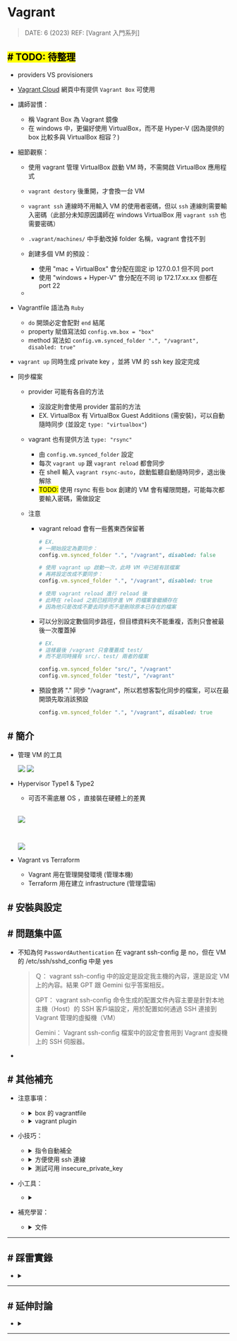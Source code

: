 ##### <!-- 收起 -->

<style> 
.imgBox{
  display: flex; 
  flex-direction: column; 
  margin: 5%; 
  justify-content: center;
  border: 2px solid black;
}
</style>

<!------------  style  ------------>

<!----------- ref start ----------->

[Vagrant入門系列]: https://youtu.be/4nK_S-mU6_o?list=PLfQqWeOCIH4B6YAEXMr6cx4AfnKNBLbZO
[Vagrant Cloud]: https://app.vagrantup.com/boxes/search
[Vagrantfile Doc]: https://developer.hashicorp.com/vagrant/docs/vagrantfile

<!------------ ref end ------------>

# Vagrant

> DATE: 6 (2023)
> REF: [Vagrant 入門系列]

## <mark># TODO: 待整理</mark>

- providers VS provisioners

- [Vagrant Cloud] 網頁中有提供 `Vagrant Box` 可使用

- 講師習慣：

  - 稱 Vagrant Box 為 Vagrant 鏡像
  - 在 windows 中，更偏好使用 VirtualBox，而不是 Hyper-V (因為提供的 box 比較多與 VirtualBox 相容？)

- 細節觀察：

  - 使用 vagrant 管理 VirtualBox 啟動 VM 時，不需開啟 VirtualBox 應用程式

  - `vagrant destory` 後重開，才會換一台 VM

  - `vagrant ssh` 連線時不用輸入 VM 的使用者密碼，但以 `ssh` 連線則需要輸入密碼（此部分未知原因講師在 windows VirtualBox 用 `vagrant ssh` 也需要密碼）

  - `.vagrant/machines/` 中手動改掉 folder 名稱，vagrant 會找不到

  - 創建多個 VM 的預設：

    - 使用 "mac + VirtualBox" 會分配在固定 ip 127.0.0.1 但不同 port
    - 使用 "windows + Hyper-V" 會分配在不同 ip 172.17.xx.xx 但都在 port 22

  -

- Vagrantfile 語法為 `Ruby`

  - `do` 開頭必定會配對 `end` 結尾
  - property 賦值寫法如 `config.vm.box = "box"`
  - method 寫法如 `config.vm.synced_folder ".", "/vagrant", disabled: true"`

- `vagrant up` 同時生成 private key ，並將 VM 的 ssh key 設定完成

- 同步檔案

  - provider 可能有各自的方法

    - 沒設定則會使用 provider 當前的方法
    - EX. VirtualBox 有 VirtualBox Guest Additiions (需安裝)，可以自動隨時同步 (並設定 `type: "virtualbox"`)

  - vagrant 也有提供方法 `type: "rsync"`

    - 由 `config.vm.synced_folder` 設定
    - 每次 `vagrant up` 跟 `vagrant reload` 都會同步
    - 在 shell 輸入 `vagrant rsync-auto`，啟動監聽自動隨時同步，退出後解除
    - <mark>TODO:</mark> 使用 rsync 有些 box 創建的 VM 會有權限問題，可能每次都要輸入密碼，需做設定

  - 注意

    - vagrant reload 會有一些舊東西保留著

      ```ruby
      # EX.
      # 一開始設定為要同步：
      config.vm.synced_folder ".", "/vagrant", disabled: false

      # 使用 vagrant up 啟動一次，此時 VM 中已經有該檔案
      # 再將設定改成不要同步：
      config.vm.synced_folder ".", "/vagrant", disabled: true

      # 使用 vagrant reload 進行 reload 後
      # 此時在 reload 之前已經同步進 VM 的檔案會繼續存在
      # 因為他只是改成不要去同步而不是刪除原本已存在的檔案
      ```

    - 可以分別設定數個同步路徑，但目標資料夾不能重複，否則只會被最後一次覆蓋掉

      ```ruby
      # EX.
      # 這樣最後 /vagrant 只會覆蓋成 test/
      # 而不是同時擁有 src/、test/ 兩者的檔案

      config.vm.synced_folder "src/", "/vagrant"
      config.vm.synced_folder "test/", "/vagrant"
      ```

    - 預設會將 "." 同步 "/vagrant"，所以若想客製化同步的檔案，可以在最開頭先取消該預設

      ```ruby
      config.vm.synced_folder ".", "/vagrant", disabled: true
      ```

## # 簡介

- 管理 VM 的工具

  ![](https://i.imgur.com/cynfQpa.png)
  ![](https://i.imgur.com/5HFlrYo.png)

- Hypervisor Type1 & Type2

  - 可否不需底層 OS ，直接裝在硬體上的差異

  <br>

  ![](https://i.imgur.com/GpugaSn.png)

  <br>

  ![](https://i.imgur.com/KnwFUf9.jpg)

- Vagrant vs Terraform

  - Vagrant 用在管理開發環境 (管理本機)
  - Terraform 用在建立 infrastructure (管理雲端)

## # 安裝與設定

## # 問題集中區

- 不知為何 `PasswordAuthentication` 在 vagrant ssh-config 是 no，但在 VM 的 /etc/ssh/sshd_config 中是 yes

  > Ｑ： vagrant ssh-config 中的設定是設定我主機的內容，還是設定 VM 上的內容。結果 GPT 跟 Gemini 似乎答案相反。
  >
  > GPT：
  > vagrant ssh-config 命令生成的配置文件內容主要是針對本地主機（Host）的 SSH 客戶端設定，用於配置如何通過 SSH 連接到 Vagrant 管理的虛擬機（VM）
  >
  > Gemini：
  > Vagrant ssh-config 檔案中的設定會套用到 Vagrant 虛擬機上的 SSH 伺服器。

-

## # 其他補充

- 注意事項：

  <!-- box 的 vagrantfile -->

  - <details close>
    <summary>box 的 vagrantfile</summary>

    - box 的資料夾裡也會有他自己的 vagrantfile，需注意有哪些設定 (`~/.vagrant.d/`)
    - 同一屬性，project 層的 vagrantfile 會蓋掉 box 的

    </details>

  <!-- vagrant plugin -->

  - <details close>
    <summary>vagrant plugin</summary>

    - 可透過 `vagrant plugin list` 查看已安裝項目
    - 一些功能推薦從 vagrant plugin 來安裝。

      - EX. 當想要同步檔案到 VM 時，可能會說可以安裝 VirtualBox Guest Additiions，不建議直接安裝，而是從 vagrant plugin 來安裝 (`vagrant plugin install vagrant-vbguest`)

    </details>

- 小技巧：

  <!-- 指令自動補全 -->

  - <details close>
    <summary>指令自動補全</summary>

    - 我查的時候已經棄用 homebrew，改為由 vagrant 直接管理，所以用下列方式安裝
    - `vagrant autocomplete install --zsh`

    </details>

  <!-- 方便使用 ssh 連線 -->

  - <details close>
    <summary>方便使用 ssh 連線</summary>

    - 因為使用 vagrant 必須在對應的 vagrantfile 位置，較為不方便
    - 可以將 `vagrant ssh-config` 資訊，整個複製到 `~/.ssh/config` 方便使用 ssh 來連線

    </details>

  <!-- 測試可用 insecure_private_key -->

  - <details close>
    <summary>測試可用 insecure_private_key</summary>

    - 不安全
    - 測試時為了方便連接，可用 insecure_private_key
    - vagrantfile 設定 `config.ssh.insert_key = false` 可讓其用 insecure_private_key，而不再另外生成 private key
    - insecure_private_key 在 `~/.vagrant.d/`

    </details>

- 小工具：

  - <details close>
    <summary></summary>

    </details>

- 補充學習：

  <!-- 文件 -->

  - <details close>
    <summary>文件</summary>

    - [Vagrantfile Doc]

    </details>

---

## # 踩雷實錄

- <details close>
  <summary></summary>

  </details>

---

## # 延伸討論

- <details close>
  <summary></summary>

  </details>

---
